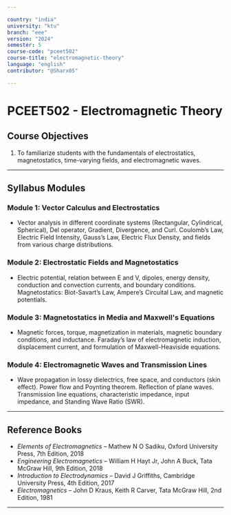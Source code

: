 ```yaml
---

country: "india"
university: "ktu"
branch: "eee"
version: "2024"
semester: 5
course-code: "pceet502"
course-title: "electromagnetic-theory"
language: "english"
contributor: "@Sharx05"

---
```


# PCEET502 - Electromagnetic Theory

## Course Objectives

1.  To familiarize students with the fundamentals of electrostatics, magnetostatics, time-varying fields, and electromagnetic waves.

---

## Syllabus Modules

### Module 1: Vector Calculus and Electrostatics

-   Vector analysis in different coordinate systems (Rectangular, Cylindrical, Spherical), Del operator, Gradient, Divergence, and Curl. Coulomb’s Law, Electric Field Intensity, Gauss’s Law, Electric Flux Density, and fields from various charge distributions.

### Module 2: Electrostatic Fields and Magnetostatics

-   Electric potential, relation between E and V, dipoles, energy density, conduction and convection currents, and boundary conditions. Magnetostatics: Biot-Savart’s Law, Ampere’s Circuital Law, and magnetic potentials.

### Module 3: Magnetostatics in Media and Maxwell's Equations

-   Magnetic forces, torque, magnetization in materials, magnetic boundary conditions, and inductance. Faraday’s law of electromagnetic induction, displacement current, and formulation of Maxwell-Heaviside equations.

### Module 4: Electromagnetic Waves and Transmission Lines

-   Wave propagation in lossy dielectrics, free space, and conductors (skin effect). Power flow and Poynting theorem. Reflection of plane waves. Transmission line equations, characteristic impedance, input impedance, and Standing Wave Ratio (SWR).

---

## Reference Books

-   *Elements of Electromagnetics* – Mathew N O Sadiku, Oxford University Press, 7th Edition, 2018
-   *Engineering Electromagnetics* – William H Hayt Jr, John A Buck, Tata McGraw Hill, 9th Edition, 2018
-   *Introduction to Electrodynamics* – David J Griffiths, Cambridge University Press, 4th Edition, 2017
-   *Electromagnetics* – John D Kraus, Keith R Carver, Tata McGraw Hill, 2nd Edition, 1981

---
